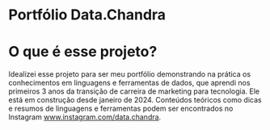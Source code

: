 # Portfólio Data.Chandra

# O que é esse projeto?
Idealizei esse projeto para ser meu portfólio demonstrando na prática os conhecimentos em linguagens e ferramentas de dados, que aprendi nos primeiros 3 anos da transição de carreira de marketing para tecnologia. Ele está em construção desde janeiro de 2024. Conteúdos teóricos como dicas e resumos de linguagens e ferramentas podem ser encontrados no Instagram www.instagram.com/data.chandra.

